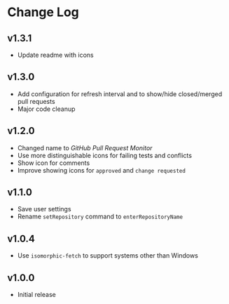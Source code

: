 # Change Log

## v1.3.1
- Update readme with icons

## v1.3.0
- Add configuration for refresh interval and to show/hide closed/merged pull requests
- Major code cleanup

## v1.2.0
- Changed name to *GitHub Pull Request Monitor*
- Use more distinguishable icons for failing tests and conflicts
- Show icon for comments
- Improve showing icons for `approved` and `change requested`

## v1.1.0
- Save user settings
- Rename `setRepository` command to `enterRepositoryName`

## v1.0.4
- Use `isomorphic-fetch` to support systems other than Windows

## v1.0.0
- Initial release
